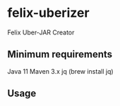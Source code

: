# felix-uberizer
Felix Uber-JAR Creator

## Minimum requirements

Java 11
Maven 3.x
jq (brew install jq)

## Usage
